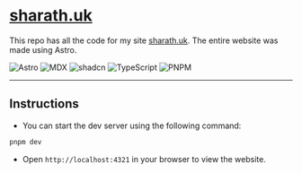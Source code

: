 # [sharath.uk](https://sharath.uk)

This repo has all the code for my site [sharath.uk](https://blog.sharath.uk).
The entire website was made using Astro.

![Astro](https://img.shields.io/badge/Astro-5-c93679?style=for-the-badge&logo=astro)
![MDX](https://img.shields.io/badge/MDX-4-fcb32c?style=for-the-badge&logo=mdx)
![shadcn](https://img.shields.io/badge/shadcn-3-ffffff?style=for-the-badge&logo=shadcnui)
![TypeScript](https://img.shields.io/badge/TypeScript-5-4476c0?style=for-the-badge&logo=typescript)
![PNPM](https://img.shields.io/badge/pnpm-9-f69220?style=for-the-badge&logo=pnpm)

---

## Instructions

- You can start the dev server using the following command:

```sh
pnpm dev
```

- Open `http://localhost:4321` in your browser to view the website.
